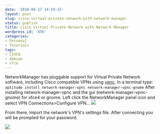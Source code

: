 ```yaml
---
date: '2010-09-17 14:19:15'
layout: post
slug: cisco-virtual-private-network-with-network-manager
status: publish
title: Cisco Virtual Private Network with Network Manager
wordpress_id: '456'
categories:
- Personal
- Tutorials
tags:
- CISCO
- debian
- xfce
---
```


NetworkManager has pluggable support for Virtual Private Network software, including Cisco compatible VPNs using [vpnc](http://www.unix-ag.uni-kl.de/%7Emassar/vpnc/).
In a terminal type:
`aptitude install network-manager-vpnc network-manager-vpnc-gnome`
After installing network-manager-vpnc and the gui (network-manager-vpnc-gnome) for xfce4 or gnome. Left click the NetworkManager panel icon and select VPN Connections>Configure VPN...
[![](http://www.mariusv.com/wp-content/uploads/2010/09/vpnc-configure_1.png)](http://www.mariusv.com/wp-content/uploads/2010/09/vpnc-configure_1.png)

From there, import the network's VPN's settings file. After connecting you will be prompted for your password.

[![](http://www.mariusv.com/wp-content/uploads/2010/09/vpn_configure.png)](http://www.mariusv.com/wp-content/uploads/2010/09/vpn_configure.png)

